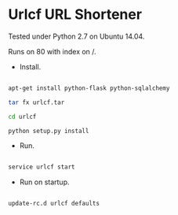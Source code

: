
Urlcf URL Shortener
======

Tested under Python 2.7 on Ubuntu 14.04.

Runs on 80 with index on /.

* Install.

```bash

apt-get install python-flask python-sqlalchemy

tar fx urlcf.tar

cd urlcf

python setup.py install

```

* Run.

```bash

service urlcf start

```

* Run on startup.

```bash

update-rc.d urlcf defaults

```

